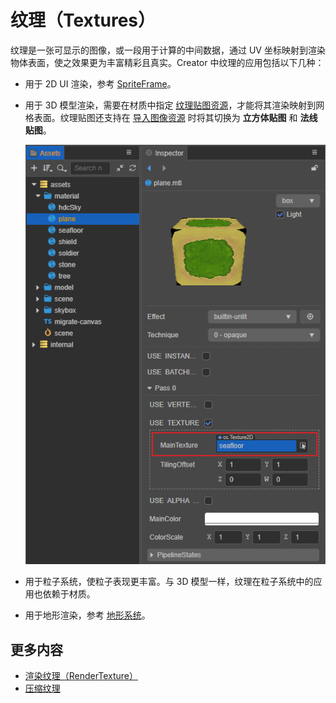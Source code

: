 # 纹理（Textures）

纹理是一张可显示的图像，或一段用于计算的中间数据，通过 UV 坐标映射到渲染物体表面，使之效果更为丰富精彩且真实。Creator 中纹理的应用包括以下几种：

- 用于 2D UI 渲染，参考 [SpriteFrame](../asset/sprite-frame.md)。

- 用于 3D 模型渲染，需要在材质中指定 [纹理贴图资源](../asset/texture.md)，才能将其渲染映射到网格表面。纹理贴图还支持在 [导入图像资源](../asset/image.md) 时将其切换为 **立方体贴图** 和 **法线贴图**。

  ![add texture](add-texture.png)

- 用于粒子系统，使粒子表现更丰富。与 3D 模型一样，纹理在粒子系统中的应用也依赖于材质。

- 用于地形渲染，参考 [地形系统](../editor/terrain/index.md)。

## 更多内容

- [渲染纹理（RenderTexture）](../asset/render-texture.md)
- [压缩纹理](../asset/compress-texture.md)
